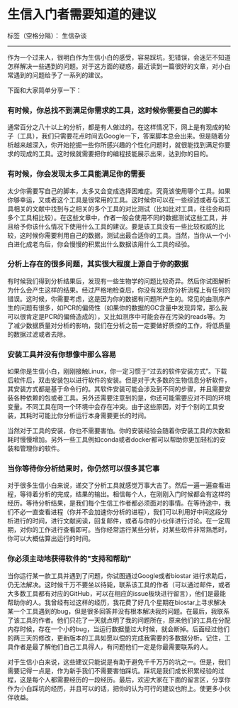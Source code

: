 # 生信入门者需要知道的建议

标签（空格分隔）： 生信杂谈

---

作为一个过来人，很明白作为生信小白的感受，容易踩坑，犯错误，会迷茫不知道怎样解决一些遇到的问题。对于这方面的疑惑，最近读到一篇很好的文章，对小白常遇到的问题给予了一系列的建议。

下面和大家简单分享一下：

### 有时候，你总找不到满足你需求的工具，这时候你需要自己的脚本

通常百分之八十以上的分析，都是有人做过的。在这样情况下，网上是有现成的轮子（工具），我们只需要花点时间去Google一下，答案脚本总会出来。但是随着分析越来越深入，你开始挖掘一些你所感兴趣的个性化问题时，就很能找到满足你要求的现成的工具。这时候就需要把你的编程技能展示出来，达到你的目的。

### 有时候，你会发现太多工具能满足你的需要

太少你需要写自己的脚本，太多又会变成选择困难症。究竟该使用哪个工具。如果你够幸运，又或者这个工具是很常用的工具。这时候你可以在一些综述或者与该工具相关的文献中找到与之相关的多个工具的对比测试（比如比对工具，往往会和将多个工具相比较）。在这些文章中，作者一般会使用不同的数据测试这些工具，并且给予你该什么情况下使用什么工具的建议。要是该工具没有一些比较权威的比较，这时候你需要利用自己的数据，测试出最合适你的工具。当然，当你从一个小白进化成老鸟后，你会慢慢的积累出什么数据该用什么工具的经验。

### 分析上存在的很多问题，其实很大程度上源自于你的数据

有时候我们得到分析结果后，发现有一些生物学的问题比较奇异。然后你试图解析为什么会产生这样的结果。经过严格地检查后，你没有发现你分析流程上有任何的错误。这时候，你需要考虑，这是因为你的数据有问题所产生的。常见的由测序产生的问题有很多，如PCR的偏倚性（如果你的数据的GC含量中发现异常，那么我可以很肯定是PCR的偏倚造成的），又比如测序中可能会存在污染的reads等。为了减少数据质量对分析的影响，我们在分析之前一定要做好质控的工作，将低质量的数据过滤或者去除。

### 安装工具并没有你想像中那么容易

如果你是生信小白，刚刚接触Linux，你一定习惯于“过去的软件安装方式”。下载后软件后，双击安装包以进行软件的安装。但是对于大多数的生物信息分析软件，其安装方式都是基于命令行的。其软件安装可能会涉及到不同的步骤，并且需要安装各种依赖的包或者工具。另外还需要注意到的是，你还可能需要应对不同的环境变量。不同工具在同一个环境中会存在冲突。由于这些原因，对于个别的工具安装，其耗时可能比你分析运行本身需要更长的时间。

当然对于工具的安装，你也不需要害怕。你的安装经验会随着你安装工具的次数和耗时慢慢增加。另外一些工具例如conda或者docker都可以帮助你更加轻松的安装和管理你的软件。

### 当你等待你分析结果时，你仍然可以很多其它事

对于很多生信小白来说，递交了分析工具就感觉万事大吉了。然后一遍一遍查看进程，等待着分析的完成，结果的输出。相信每个人，在刚刚入门时候都会有这样的经历。等待分析结果，是我们每个生信工作者都必须面对的事情。在等待途中，我们不必一直查看进程（你并不会加速你分析的进程），我们可以利用好中间这段分析进行的时间，进行文献阅读，回复邮件，或者与你的小伙伴进行讨论。在一定周期，对你的工作进行查看即可。当你经常运行某些分析，对某些软件非常熟悉时，你可以大概估算出运行的时间。

### 你必须主动地获得软件的"支持和帮助"

当你运行某一款工具并遇到了问题，你试图通过Google或者biostar 进行求助后，仍无法解决。这时候千万不要坐以待毙，联系该工具的作者（可以通过邮件，或者大多数工具都有对应的GitHub，可以在相应的issue板块进行留言），他们是最能帮助你的人。我曾经有过这样的经历，我花费了好几个星期在biostar上寻求解决某一个工具遇到的bug，但是很多回答并没有根本解决我的问题。在最后，我联系了该工具的作者。他们只花了一天就点明了我的问题所在，原来他们的工具在分配内存时候，存在一个小的bug，当运行数据量过大时候，就会断掉。后面经过他们的两三天的修改，更新版本的工具如愿以偿的完成我需要的多数据分析。记住，工具作者是最了解他们自己工具得人，有问题他们一定是你最需要联系的人。

对于生信小白来说，这些建议只能说是有助于避免千千万万的坑之一。但是，我们需要记得一点是，作为新手我们不需要害怕踩坑。踩坑是我们成长积累经验的过程，这是每个人都需要经历的一段经历。最后，欢迎大家在下面的留言区，分享你作为小白踩坑的经历，并且可以的话，把你的认为可行的建议也附上。使更多小伙伴收益。








